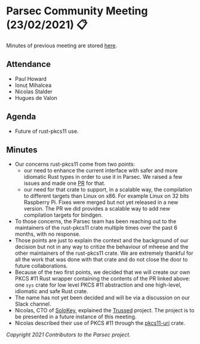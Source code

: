 # Parsec Community Meeting (23/02/2021) 📋

Minutes of previous meeting are stored
[here](https://github.com/parallaxsecond/community/tree/master/minutes).

## Attendance

- Paul Howard
- Ionuț Mihalcea
- Nicolas Stalder
- Hugues de Valon

## Agenda

- Future of rust-pkcs11 use.

## Minutes

- Our concerns rust-pkcs11 come from two points:
   - our need to enhance the current interface with safer and more idiomatic Rust types in order to
      use it in Parsec. We raised a few issues and made one
      [PR](https://github.com/mheese/rust-pkcs11/pull/43) for that.
   - our need for that crate to support, in a scalable way, the compilation to different targets
      than Linux on x86. For example Linux on 32 bits Raspberry Pi. Fixes were merged but not yet
      released in a new version. The PR we did provides a scalable way to add new compilation
      targets for bindgen.
- To those concerns, the Parsec team has been reaching out to the maintainers of the rust-pkcs11
   crate multiple times over the past 6 months, with no response.
- Those points are just to explain the context and the background of our decision but not in any way
   to critize the behaviour of mheese and the other maintainers of the rust-pkcs11 crate. We are
   extremely thankful for all the work that was done with that crate and do not close the door to
   future collaborations.
- Because of the two first points, we decided that we will create our own PKCS #11 Rust wrapper
   containing the contents of the PR linked above: one `sys` crate for low level PKCS #11
   abstraction and one high-level, idiomatic and safe Rust crate.
- The name has not yet been decided and will be via a discussion on our Slack channel.
- Nicolas, CTO of [SoloKey](https://solokeys.com/), explained the
   [Trussed](https://solokeys.com/blogs/news/trussed-announcement) project. The project is to be
   presented in a future instance of this meeting.
- Nicolas described their use of PKCS #11 through the
   [pkcs11-uri](https://github.com/nickray/pkcs11-uri) crate.

*Copyright 2021 Contributors to the Parsec project.*
